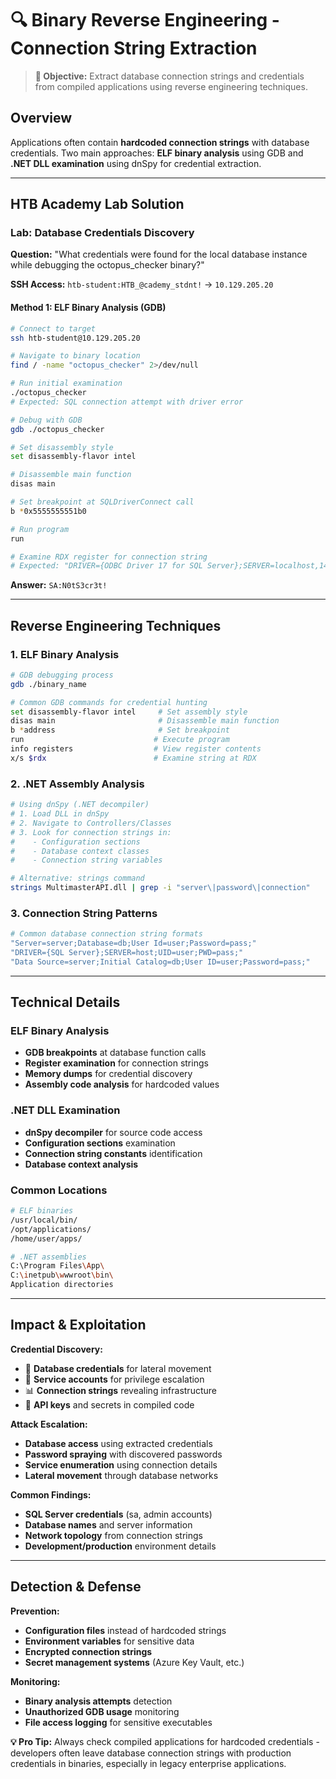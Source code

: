 # 🔍 Binary Reverse Engineering - Connection String Extraction

> **🎯 Objective:** Extract database connection strings and credentials from compiled applications using reverse engineering techniques.

## Overview

Applications often contain **hardcoded connection strings** with database credentials. Two main approaches: **ELF binary analysis** using GDB and **.NET DLL examination** using dnSpy for credential extraction.

---

## HTB Academy Lab Solution

### Lab: Database Credentials Discovery
**Question:** "What credentials were found for the local database instance while debugging the octopus_checker binary?"

**SSH Access:** `htb-student:HTB_@cademy_stdnt!` → `10.129.205.20`

#### Method 1: ELF Binary Analysis (GDB)
```bash
# Connect to target
ssh htb-student@10.129.205.20

# Navigate to binary location
find / -name "octopus_checker" 2>/dev/null

# Run initial examination
./octopus_checker
# Expected: SQL connection attempt with driver error

# Debug with GDB
gdb ./octopus_checker

# Set disassembly style
set disassembly-flavor intel

# Disassemble main function
disas main

# Set breakpoint at SQLDriverConnect call
b *0x5555555551b0

# Run program
run

# Examine RDX register for connection string
# Expected: "DRIVER={ODBC Driver 17 for SQL Server};SERVER=localhost,1401;UID=username;PWD=password;"
```

**Answer:** `SA:N0tS3cr3t!`

---

## Reverse Engineering Techniques

### 1. ELF Binary Analysis
```bash
# GDB debugging process
gdb ./binary_name

# Common GDB commands for credential hunting
set disassembly-flavor intel     # Set assembly style
disas main                       # Disassemble main function
b *address                       # Set breakpoint
run                             # Execute program
info registers                  # View register contents
x/s $rdx                        # Examine string at RDX
```

### 2. .NET Assembly Analysis
```bash
# Using dnSpy (.NET decompiler)
# 1. Load DLL in dnSpy
# 2. Navigate to Controllers/Classes
# 3. Look for connection strings in:
#    - Configuration sections
#    - Database context classes
#    - Connection string variables

# Alternative: strings command
strings MultimasterAPI.dll | grep -i "server\|password\|connection"
```

### 3. Connection String Patterns
```bash
# Common database connection string formats
"Server=server;Database=db;User Id=user;Password=pass;"
"DRIVER={SQL Server};SERVER=host;UID=user;PWD=pass;"
"Data Source=server;Initial Catalog=db;User ID=user;Password=pass;"
```

---

## Technical Details

### ELF Binary Analysis
- **GDB breakpoints** at database function calls
- **Register examination** for connection strings
- **Memory dumps** for credential discovery
- **Assembly code analysis** for hardcoded values

### .NET DLL Examination
- **dnSpy decompiler** for source code access
- **Configuration sections** examination
- **Connection string constants** identification
- **Database context analysis**

### Common Locations
```bash
# ELF binaries
/usr/local/bin/
/opt/applications/
/home/user/apps/

# .NET assemblies
C:\Program Files\App\
C:\inetpub\wwwroot\bin\
Application directories
```

---

## Impact & Exploitation

**Credential Discovery:**
- 🔑 **Database credentials** for lateral movement
- 🎯 **Service accounts** for privilege escalation  
- 📊 **Connection strings** revealing infrastructure
- 🔐 **API keys** and secrets in compiled code

**Attack Escalation:**
- **Database access** using extracted credentials
- **Password spraying** with discovered passwords
- **Service enumeration** using connection details
- **Lateral movement** through database networks

**Common Findings:**
- **SQL Server credentials** (sa, admin accounts)
- **Database names** and server information
- **Network topology** from connection strings
- **Development/production** environment details

---

## Detection & Defense

**Prevention:**
- **Configuration files** instead of hardcoded strings
- **Environment variables** for sensitive data
- **Encrypted connection strings**
- **Secret management systems** (Azure Key Vault, etc.)

**Monitoring:**
- **Binary analysis attempts** detection
- **Unauthorized GDB usage** monitoring
- **File access logging** for sensitive executables

**💡 Pro Tip:** Always check compiled applications for hardcoded credentials - developers often leave database connection strings with production credentials in binaries, especially in legacy enterprise applications. 